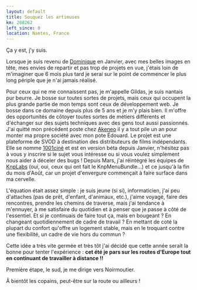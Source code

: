 ```yaml
---
layout: default
title: Souquez les artimuses
km: 288262
left_since: 0
location: Nantes, France
---
```

Ça y est, j'y suis.

Lorsque je suis revenu de [Dominique](http://blog.thomasbelin.fr/p/hackerbeach-inspect-the-dom/) en Janvier, avec mes belles images en tête, mes envies de repartir et pas trop de projets en vue, j'étais loin de m'imaginer que 6 mois plus tard je serai sur le point de commencer le plus long périple que je n'ai jamais réalisé.

Pour ceux qui ne me connaissent pas, je m'appelle Gildas, je suis nantais pur beurre. Je bosse sur toutes sortes de projets, mais ceux qui occupent la plus grande partie de mon temps sont ceux de développement web. Je bosse dans ce domaine depuis plus de 5 ans et je m'y plais bien. Il m'offre des opportunités de côtoyer toutes sortes de métiers différents et d'échanger sur des sujets techniques avec des gens tout aussi passionnés. J'ai quitté mon précédent poste chez [Akeneo](http://www.akeneo.com) il y a tout pile un an pour monter ma propre société avec mon pote Édouard. Le projet est une plateforme de SVOD à destination des distributeurs de films indépendants. Elle se nomme [1001ciné](http://1001cine.fr) et est en version béta depuis Janvier, n'hésitez pas à vous y inscrire si le sujet vous intéresse ou si vous voulez simplement nous aider à déceler des bugs ! Depuis Mars, j'ai réintégré les équipes de [KnpLabs](http://www.knplabs.fr) (oui, oui, ceux qui ont fait le KnpMenuBundle...) et ce jusqu'à la fin du mois d'Août, car un projet d'envergure commençait à faire surface dans ma cervelle.

L'équation était assez simple : je suis jeune (si si), informaticien, j'ai peu d'attaches (pas de prêt, d'enfant, d'animaux, etc.), j'aime voyagé, faire des rencontres, prendre les chemins de traverse, mais j'ai tendance à m'ennuyer, à me satisfaire du quotidien et à penser que je passe à côté de l'essentiel. Et si je continuais de faire tout ça, mais en bougeant ? En changeant quotidiennement de cadre de travail ? En mettant de coté la plupart du confort qu'offre un logement stable, mais en le troquant contre une flexibilité, un cadre de vie hors du commun ?

Cette idée a très vite germée et très tôt j'ai décidé que cette année serait la bonne pour tenter l'expérience : **cet été je pars sur les routes d'Europe tout en continuant de travailler à distance !!**

Première étape, le sud, je me dirige vers Noirmoutier.

Â bientôt les copains, peut-être sur la route ou ailleurs !
